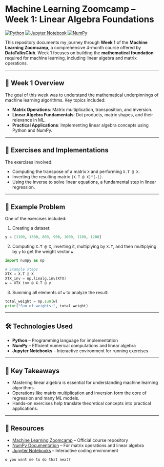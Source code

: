 # Machine Learning Zoomcamp – Week 1: Linear Algebra Foundations

[![Python](https://img.shields.io/badge/Python-3.10-blue)](https://www.python.org/)
[![Jupyter Notebook](https://img.shields.io/badge/Jupyter-Notebook-orange)](https://jupyter.org/)
[![NumPy](https://img.shields.io/badge/NumPy-1.26-blue)](https://numpy.org/)

This repository documents my journey through **Week 1** of the **Machine Learning Zoomcamp**, a comprehensive 4-month course offered by **DataTalksClub**. Week 1 focuses on building the **mathematical foundation** required for machine learning, including linear algebra and matrix operations.

---

## 📘 Week 1 Overview

The goal of this week was to understand the mathematical underpinnings of machine learning algorithms. Key topics included:

- **Matrix Operations**: Matrix multiplication, transposition, and inversion.
- **Linear Algebra Fundamentals**: Dot products, matrix shapes, and their relevance in ML.
- **Practical Applications**: Implementing linear algebra concepts using Python and NumPy.

---

## 🔧 Exercises and Implementations

The exercises involved:

- Computing the transpose of a matrix `X` and performing `X.T @ X`.
- Inverting the resulting matrix `(X.T @ X)^(-1)`.
- Using the inverse to solve linear equations, a fundamental step in linear regression.

---

## 🧪 Example Problem

One of the exercises included:

1. Creating a dataset:

```python
y = [1100, 1300, 800, 900, 1000, 1100, 1200]
````

2. Computing `X.T @ X`, inverting it, multiplying by `X.T`, and then multiplying by `y` to get the weight vector `w`.

```python
import numpy as np

# Example steps
XTX = X.T @ X
XTX_inv = np.linalg.inv(XTX)
w = XTX_inv @ X.T @ y
```

3. Summing all elements of `w` to analyze the result:

```python
total_weight = np.sum(w)
print("Sum of weights:", total_weight)
```

---

## 🛠️ Technologies Used

* **Python** – Programming language for implementation
* **NumPy** – Efficient numerical computations and linear algebra
* **Jupyter Notebooks** – Interactive environment for running exercises

---

## 📌 Key Takeaways

* Mastering linear algebra is essential for understanding machine learning algorithms.
* Operations like matrix multiplication and inversion form the core of regression and many ML models.
* Hands-on exercises help translate theoretical concepts into practical applications.

---

## 🔗 Resources

* [Machine Learning Zoomcamp](https://github.com/DataTalksClub/mlzoomcamp) – Official course repository
* [NumPy Documentation](https://numpy.org/doc/) – For matrix operations and linear algebra
* [Jupyter Notebooks](https://jupyter.org/) – Interactive coding environment

```
o you want me to do that next?
```

